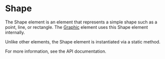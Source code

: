 # Shape

The Shape element is an element that represents a simple shape such as a point, line, or rectangle. The [Graphic](graphic.md) element uses this Shape element internally.

Unlike other elements, the Shape element is instantiated via a static method.

For more information, see the API documentation.
